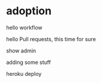 # adoption

hello workflow

hello Pull requests, this time for sure

show admin

adding some stuff

heroku deploy
